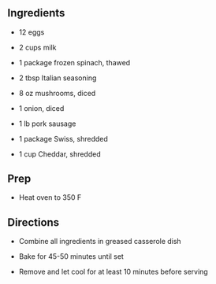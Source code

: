 # 

## Ingredients

- 12 eggs

- 2 cups milk

- 1 package frozen spinach, thawed

- 2 tbsp Italian seasoning

- 8 oz mushrooms, diced

- 1 onion, diced

- 1 lb pork sausage

- 1 package Swiss, shredded

- 1 cup Cheddar, shredded

## Prep

- Heat oven to 350 F

## Directions

- Combine all ingredients in greased casserole dish

- Bake for 45-50 minutes until set

- Remove and let cool for at least 10 minutes before serving
